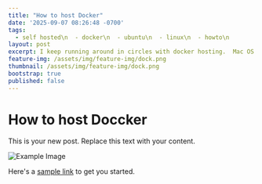 ```yaml
---
title: "How to host Docker"
date: '2025-09-07 08:26:48 -0700'
tags:
  - self hosted\n  - docker\n  - ubuntu\n  - linux\n  - howto\n
layout: post
excerpt: I keep running around in circles with docker hosting.  Mac OS X, Ubuntu, REHL, Docker in an LXC, Docker in a VM, bare metal.  What is the perfect setup?
feature-img: /assets/img/feature-img/dock.png
thumbnail: /assets/img/feature-img/dock.png
bootstrap: true
published: false
---
```

# How to host Doccker

This is your new post. Replace this text with your content.

![Example Image](/assets/img/example.jpg)

Here's a [sample link](https://example.com) to get you started.
